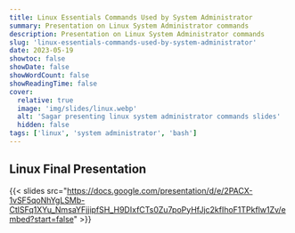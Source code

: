 ```yaml
---
title: Linux Essentials Commands Used by System Administrator
summary: Presentation on Linux System Administrator commands
description: Presentation on Linux System Administrator commands
slug: 'linux-essentials-commands-used-by-system-administrator'
date: 2023-05-19
showtoc: false
showDate: false
showWordCount: false
showReadingTime: false
cover:
  relative: true
  image: 'img/slides/linux.webp'
  alt: 'Sagar presenting linux system administrator commands slides'
  hidden: false
tags: ['linux', 'system administrator', 'bash']
---
```


## Linux Final Presentation

{{< slides src="https://docs.google.com/presentation/d/e/2PACX-1vSF5qoNhYgLSMb-CtlSFq1XYu_NmsaYFjjipfSH_H9DIxfCTs0Zu7poPyHfJjc2kfIhoF1TPkflw1Zv/embed?start=false" >}}
